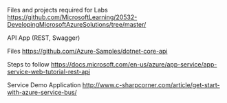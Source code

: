 Files and projects required for Labs https://github.com/MicrosoftLearning/20532-DevelopingMicrosoftAzureSolutions/tree/master/

API App (REST, Swagger)

Files https://github.com/Azure-Samples/dotnet-core-api

Steps to follow https://docs.microsoft.com/en-us/azure/app-service/app-service-web-tutorial-rest-api


Service Demo Application http://www.c-sharpcorner.com/article/get-start-with-azure-service-bus/

